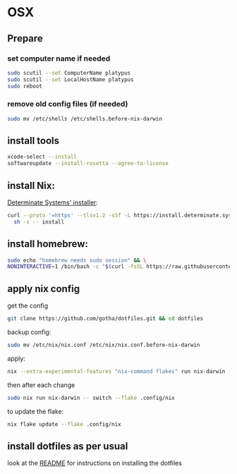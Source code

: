 # OSX

## Prepare

### set computer name if needed

```sh
sudo scutil --set ComputerName platypus
sudo scutil --set LocalHostName platypus
sudo reboot
```

### remove old config files (if needed)

```sh
sudo mv /etc/shells /etc/shells.before-nix-darwin
```


## install tools

```sh
xcode-select --install
softwareupdate --install-rosetta --agree-to-license
```

## install Nix:

[Determinate Systems' installer](https://github.com/DeterminateSystems/nix-installer?tab=readme-ov-file):

```sh
curl --proto '=https' --tlsv1.2 -sSf -L https://install.determinate.systems/nix | \
  sh -s -- install
```

## install homebrew:

```sh
sudo echo "homebrew needs sudo session" && \
NONINTERACTIVE=1 /bin/bash -c "$(curl -fsSL https://raw.githubusercontent.com/Homebrew/install/HEAD/install.sh)"
```


## apply nix config

get the config

```sh
git clone https://github.com/gotha/dotfiles.git && cd dotfiles
```

backup config:

```sh
sudo mv /etc/nix/nix.conf /etc/nix/nix.conf.before-nix-darwin
```

apply:

```sh
nix --extra-experimental-features "nix-command flakes" run nix-darwin -- switch --flake .config/nix
```

then after each change

```sh
sudo nix run nix-darwin -- switch --flake .config/nix
```

to update the flake:

```sh
nix flake update --flake .config/nix
```


## install dotfiles as per usual

look at the [README](./README.md) for instructions on installing the dotfiles
